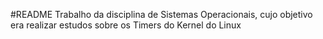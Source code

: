 #README
Trabalho da disciplina de Sistemas Operacionais, cujo objetivo era realizar estudos sobre os Timers do Kernel do Linux
